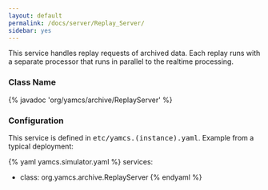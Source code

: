 ```yaml
---
layout: default
permalink: /docs/server/Replay_Server/
sidebar: yes
---
```


This service handles replay requests of archived data. Each replay runs with a separate processor that runs in parallel to the realtime processing.

### Class Name
{% javadoc 'org/yamcs/archive/ReplayServer' %}

### Configuration

This service is defined in <tt>etc/yamcs.(instance).yaml</tt>. Example from a typical deployment:

{% yaml yamcs.simulator.yaml %}
services:
  - class: org.yamcs.archive.ReplayServer
{% endyaml %}
